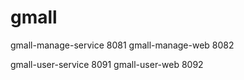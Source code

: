 # gmall

gmall-manage-service 8081
gmall-manage-web     8082

gmall-user-service   8091
gmall-user-web       8092